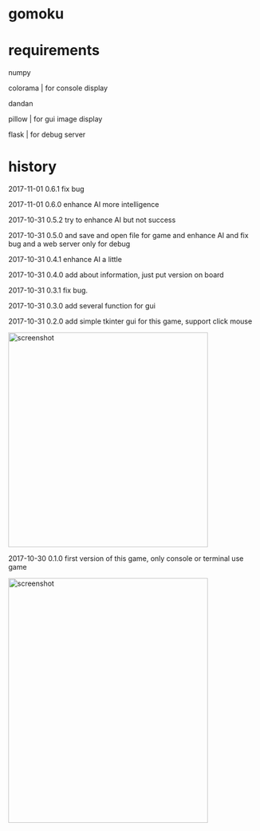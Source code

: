 # gomoku

requirements
=============

numpy

colorama | for console display

dandan

pillow | for gui image display

flask | for debug server

history
=======

2017-11-01 0.6.1 fix bug

2017-11-01 0.6.0 enhance AI more intelligence

2017-10-31 0.5.2 try to enhance AI but not success

2017-10-31 0.5.0 and save and open file for game and enhance AI and fix bug and a web server only for debug

2017-10-31 0.4.1 enhance AI a little

2017-10-31 0.4.0 add about information, just put version on board

2017-10-31 0.3.1 fix bug.

2017-10-31 0.3.0 add several function  for gui

2017-10-31 0.2.0 add simple tkinter gui for this game, support click mouse

<img src="https://raw.githubusercontent.com/StevenKjp/gomoku/master/screenshot/screenshot2.jpg" width = "400" height = "430" alt="screenshot" align=center />

2017-10-30 0.1.0 first version of this game, only console or terminal use game

<img src="https://raw.githubusercontent.com/StevenKjp/gomoku/master/screenshot/screenshot.png" width = "400" height = "490" alt="screenshot" align=center />

